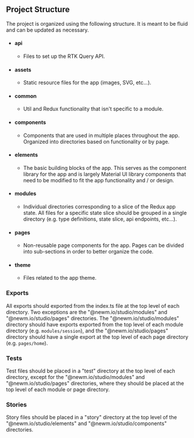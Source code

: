 ## Project Structure

The project is organized using the following structure. It is meant to be
fluid and can be updated as necessary.

- #### api

  - Files to set up the RTK Query API.

- #### assets

  - Static resource files for the app (images, SVG, etc...).

- #### common

  - Util and Redux functionality that isn't specific to a module.

- #### components

  - Components that are used in multiple places throughout the app. Organized into
    directories based on functionality or by page.

- #### elements

  - The basic building blocks of the app. This serves as the component library for
    the app and is largely Material UI library components that need to be modified
    to fit the app functionality and / or design.

- #### modules

  - Individual directories corresponding to a slice of the Redux app state.
    All files for a specific state slice should be grouped in a single directory
    (e.g. type definitions, state slice, api endpoints, etc...).

- #### pages

  - Non-reusable page components for the app. Pages can be divided into
    sub-sections in order to better organize the code.

- #### theme

  - Files related to the app theme.

### Exports

All exports should exported from the index.ts file at the top level of each
directory. Two exceptions are the "@newm.io/studio/modules" and "@newm.io/studio/pages" directories. The
"@newm.io/studio/modules" directory should have exports exported from the top level of each
module directory (e.g. `modules/session`), and the "@newm.io/studio/pages" directory should have
a single export at the top level of each page directory (e.g. `pages/home`).

### Tests

Test files should be placed in a "test" directory at the top level of each
directory, except for the "@newm.io/studio/modules" and "@newm.io/studio/pages" directories, where they should
be placed at the top level of each module or page directory.

### Stories

Story files should be placed in a "story" directory at the top level of the
"@newm.io/studio/elements" and "@newm.io/studio/components" directories.
